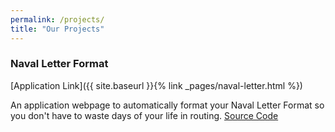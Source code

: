 ```yaml
---
permalink: /projects/
title: "Our Projects"
---
```



### Naval Letter Format
[Application Link]({{ site.baseurl }}{% link _pages/naval-letter.html %})

An application webpage to automatically format your Naval Letter Format so you don't have to waste days of your life in routing. [Source Code](https://github.com/marinecoders/NavalLetterFormat)
